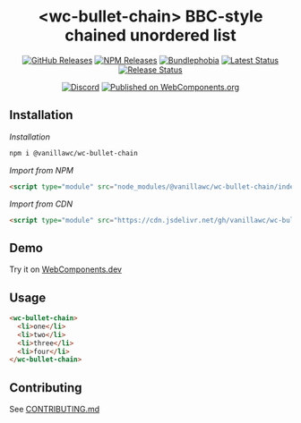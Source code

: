 <h1 align="center">&lt;wc-bullet-chain&gt; BBC-style chained unordered list</h1>

<div align="center">
  <a href="https://github.com/vanillawc/wc-bullet-chain/releases"><img src="https://badgen.net/github/tag/vanillawc/wc-bullet-chain" alt="GitHub Releases"></a>
  <a href="https://www.npmjs.com/package/@vanillawc/wc-bullet-chain"><img src="https://badgen.net/npm/v/@vanillawc/wc-bullet-chain" alt="NPM Releases"></a>
  <a href="https://bundlephobia.com/result?p=@vanillawc/wc-bullet-chain"><img src="https://badgen.net/bundlephobia/minzip/@vanillawc/wc-bullet-chain" alt="Bundlephobia"></a>
  <a href="https://github.com/vanillawc/wc-bullet-chain/actions"><img src="https://github.com/vanillawc/wc-bullet-chain/workflows/Latest/badge.svg" alt="Latest Status"></a>
  <a href="https://github.com/vanillawc/wc-bullet-chain/actions"><img src="https://github.com/vanillawc/wc-bullet-chain/workflows/Release/badge.svg" alt="Release Status"></a>

  <a href="https://discord.gg/8ur9M5"><img alt="Discord" src="https://img.shields.io/discord/723296249121603604?color=%23738ADB"></a>
  <a href="https://www.webcomponents.org/element/vanillawc/wc-bullet-chain"><img src="https://img.shields.io/badge/webcomponents.org-published-blue.svg" alt="Published on WebComponents.org"></a>
</div>

## Installation

*Installation*
```sh
npm i @vanillawc/wc-bullet-chain
```

*Import from NPM*
```html
<script type="module" src="node_modules/@vanillawc/wc-bullet-chain/index.js"></script>
```

*Import from CDN*
```html
<script type="module" src="https://cdn.jsdelivr.net/gh/vanillawc/wc-bullet-chain@1/index.js"></script>
```

## Demo

Try it on [WebComponents.dev](https://webcomponents.dev/edit/xV1ouLKugHReJTHkdlG7?sv=1&pm=1)

## Usage

```html
<wc-bullet-chain>
  <li>one</li>
  <li>two</li>
  <li>three</li>
  <li>four</li>
</wc-bullet-chain>
```

## Contributing

See [CONTRIBUTING.md](https://github.com/vanillawc/vanillawc/blob/main/CONTRIBUTING.md)
